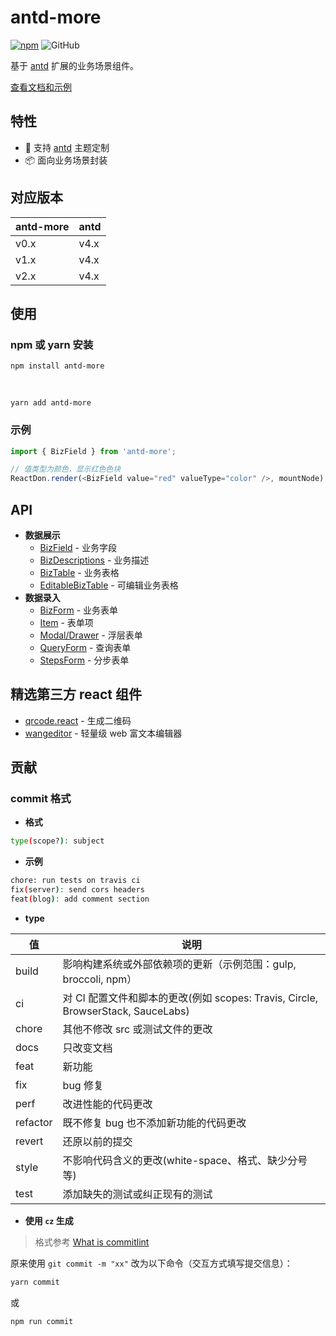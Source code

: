 # antd-more

[![npm][npm]][npm-url] ![GitHub](https://img.shields.io/github/license/doly-dev/util-helpers.svg)

基于 [antd] 扩展的业务场景组件。

[查看文档和示例][site]

## 特性

- 🌈 支持 [antd] 主题定制
- 📦 面向业务场景封装

## 对应版本

| antd-more | antd |
| --------- | ---- |
| v0.x      | v4.x |
| v1.x      | v4.x |
| v2.x      | v4.x |

## 使用

### npm 或 yarn 安装

```shell
npm install antd-more
```

<br />

```shell
yarn add antd-more
```

### 示例

```javascript
import { BizField } from 'antd-more';

// 值类型为颜色，显示红色色块
ReactDon.render(<BizField value="red" valueType="color" />, mountNode);
```

## API

- **数据展示**
  - [BizField] - 业务字段
  - [BizDescriptions] - 业务描述
  - [BizTable] - 业务表格
  - [EditableBizTable] - 可编辑业务表格
- **数据录入**
  - [BizForm] - 业务表单
  - [Item] - 表单项
  - [Modal/Drawer] - 浮层表单
  - [QueryForm] - 查询表单
  - [StepsForm] - 分步表单

## 精选第三方 react 组件

- [qrcode.react] - 生成二维码
- [wangeditor] - 轻量级 web 富文本编辑器

## 贡献

### commit 格式

- **格式**

```bash
type(scope?): subject
```

- **示例**

```bash
chore: run tests on travis ci
fix(server): send cors headers
feat(blog): add comment section
```

- **type**

| 值       | 说明                                                                             |
| -------- | -------------------------------------------------------------------------------- |
| build    | 影响构建系统或外部依赖项的更新（示例范围：gulp, broccoli, npm）                  |
| ci       | 对 CI 配置文件和脚本的更改(例如 scopes: Travis, Circle, BrowserStack, SauceLabs) |
| chore    | 其他不修改 src 或测试文件的更改                                                  |
| docs     | 只改变文档                                                                       |
| feat     | 新功能                                                                           |
| fix      | bug 修复                                                                         |
| perf     | 改进性能的代码更改                                                               |
| refactor | 既不修复 bug 也不添加新功能的代码更改                                            |
| revert   | 还原以前的提交                                                                   |
| style    | 不影响代码含义的更改(white-space、格式、缺少分号等)                              |
| test     | 添加缺失的测试或纠正现有的测试                                                   |

- **使用 `cz` 生成**

> 格式参考 [What is commitlint]

原来使用 `git commit -m "xx"` 改为以下命令（交互方式填写提交信息）：

```bash
yarn commit
```

或

```bash
npm run commit
```

[npm]: https://img.shields.io/npm/v/antd-more.svg
[npm-url]: https://npmjs.com/package/antd-more
[site]: https://doly-dev.github.io/antd-more/latest/index.html
[babel-plugin-import]: https://www.npmjs.com/package/babel-plugin-import
[doly]: https://www.npmjs.com/package/doly-cli
[umi]: https://umijs.org/zh-CN
[antd]: https://ant-design.gitee.io
[captchabutton]: https://doly-dev.github.io/antd-more/latest/index.html#/components/captcha-button
[color]: https://doly-dev.github.io/antd-more/latest/index.html#/components/color
[dictionary]: https://doly-dev.github.io/antd-more/latest/index.html#/components/dictionary
[bizdescriptions]: https://doly-dev.github.io/antd-more/latest/index.html#/components/biz-descriptions
[bizfield]: https://doly-dev.github.io/antd-more/latest/index.html#/components/biz-field
[biztable]: https://doly-dev.github.io/antd-more/latest/index.html#/components/biz-table
[editablebiztable]: https://doly-dev.github.io/antd-more/latest/index.html#/components/editable-biz-table
[bizform]: https://doly-dev.github.io/antd-more/latest/index.html#/components/biz-form
[item]: https://doly-dev.github.io/antd-more/latest/index.html#/components/item
[modal/drawer]: https://doly-dev.github.io/antd-more/latest/index.html#/components/modal-form
[queryform]: https://doly-dev.github.io/antd-more/latest/index.html#/components/query-form
[stepsform]: https://doly-dev.github.io/antd-more/latest/index.html#/components/steps-form
[what is commitlint]: https://github.com/conventional-changelog/commitlint#what-is-commitlint
[qrcode.react]: https://www.npmjs.com/package/qrcode.react
[wangeditor]: https://www.npmjs.com/package/wangeditor
